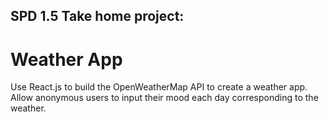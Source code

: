 ## SPD 1.5 Take home project:

# Weather App

Use React.js to build the OpenWeatherMap API to create a weather app. Allow anonymous users to input their mood each day corresponding to the weather.
